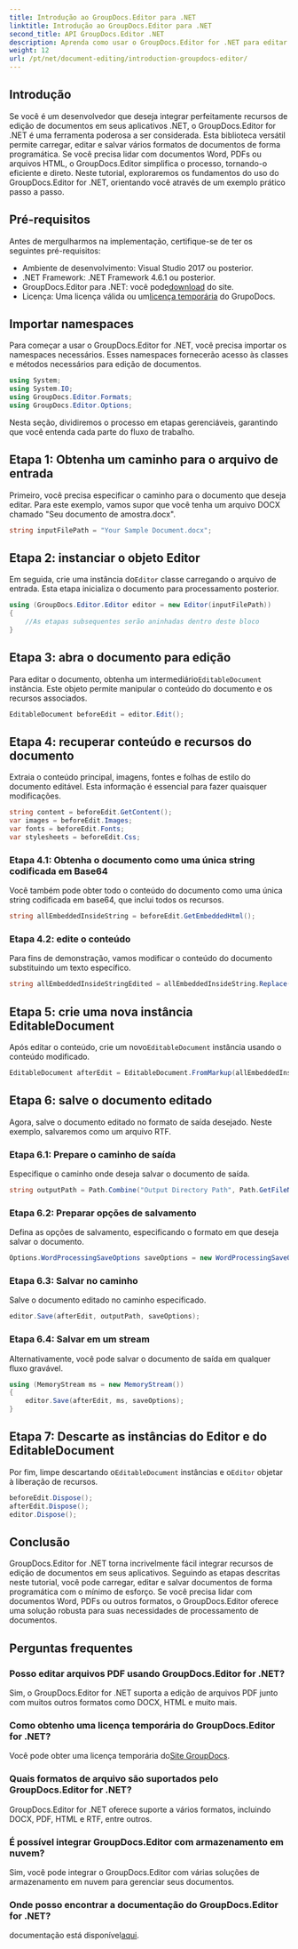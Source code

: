 ```yaml
---
title: Introdução ao GroupDocs.Editor para .NET
linktitle: Introdução ao GroupDocs.Editor para .NET
second_title: API GroupDocs.Editor .NET
description: Aprenda como usar o GroupDocs.Editor for .NET para editar documentos programaticamente com este guia passo a passo detalhado.
weight: 12
url: /pt/net/document-editing/introduction-groupdocs-editor/
---
```

## Introdução 
Se você é um desenvolvedor que deseja integrar perfeitamente recursos de edição de documentos em seus aplicativos .NET, o GroupDocs.Editor for .NET é uma ferramenta poderosa a ser considerada. Esta biblioteca versátil permite carregar, editar e salvar vários formatos de documentos de forma programática. Se você precisa lidar com documentos Word, PDFs ou arquivos HTML, o GroupDocs.Editor simplifica o processo, tornando-o eficiente e direto. Neste tutorial, exploraremos os fundamentos do uso do GroupDocs.Editor for .NET, orientando você através de um exemplo prático passo a passo.
## Pré-requisitos
Antes de mergulharmos na implementação, certifique-se de ter os seguintes pré-requisitos:
- Ambiente de desenvolvimento: Visual Studio 2017 ou posterior.
- .NET Framework: .NET Framework 4.6.1 ou posterior.
-  GroupDocs.Editor para .NET: você pode[download](https://releases.groupdocs.com/editor/net/) do site.
-  Licença: Uma licença válida ou um[licença temporária](https://purchase.groupdocs.com/temporary-license/) do GrupoDocs.
## Importar namespaces
Para começar a usar o GroupDocs.Editor for .NET, você precisa importar os namespaces necessários. Esses namespaces fornecerão acesso às classes e métodos necessários para edição de documentos.
```csharp
using System;
using System.IO;
using GroupDocs.Editor.Formats;
using GroupDocs.Editor.Options;
```

Nesta seção, dividiremos o processo em etapas gerenciáveis, garantindo que você entenda cada parte do fluxo de trabalho.
## Etapa 1: Obtenha um caminho para o arquivo de entrada
Primeiro, você precisa especificar o caminho para o documento que deseja editar. Para este exemplo, vamos supor que você tenha um arquivo DOCX chamado "Seu documento de amostra.docx".
```csharp
string inputFilePath = "Your Sample Document.docx";
```
## Etapa 2: instanciar o objeto Editor
 Em seguida, crie uma instância do`Editor` classe carregando o arquivo de entrada. Esta etapa inicializa o documento para processamento posterior.
```csharp
using (GroupDocs.Editor.Editor editor = new Editor(inputFilePath))
{
    //As etapas subsequentes serão aninhadas dentro deste bloco
}
```
## Etapa 3: abra o documento para edição
 Para editar o documento, obtenha um intermediário`EditableDocument` instância. Este objeto permite manipular o conteúdo do documento e os recursos associados.
```csharp
EditableDocument beforeEdit = editor.Edit();
```
## Etapa 4: recuperar conteúdo e recursos do documento
Extraia o conteúdo principal, imagens, fontes e folhas de estilo do documento editável. Esta informação é essencial para fazer quaisquer modificações.
```csharp
string content = beforeEdit.GetContent();
var images = beforeEdit.Images;
var fonts = beforeEdit.Fonts;
var stylesheets = beforeEdit.Css;
```
### Etapa 4.1: Obtenha o documento como uma única string codificada em Base64
Você também pode obter todo o conteúdo do documento como uma única string codificada em base64, que inclui todos os recursos.
```csharp
string allEmbeddedInsideString = beforeEdit.GetEmbeddedHtml();
```
### Etapa 4.2: edite o conteúdo
Para fins de demonstração, vamos modificar o conteúdo do documento substituindo um texto específico.
```csharp
string allEmbeddedInsideStringEdited = allEmbeddedInsideString.Replace("Subtitle", "Edited subtitle");
```
## Etapa 5: crie uma nova instância EditableDocument
 Após editar o conteúdo, crie um novo`EditableDocument` instância usando o conteúdo modificado.
```csharp
EditableDocument afterEdit = EditableDocument.FromMarkup(allEmbeddedInsideStringEdited, null);
```
## Etapa 6: salve o documento editado
Agora, salve o documento editado no formato de saída desejado. Neste exemplo, salvaremos como um arquivo RTF.
### Etapa 6.1: Prepare o caminho de saída
Especifique o caminho onde deseja salvar o documento de saída.
```csharp
string outputPath = Path.Combine("Output Directory Path", Path.GetFileNameWithoutExtension(inputFilePath) + ".rtf");
```
### Etapa 6.2: Preparar opções de salvamento
Defina as opções de salvamento, especificando o formato em que deseja salvar o documento.
```csharp
Options.WordProcessingSaveOptions saveOptions = new WordProcessingSaveOptions(WordProcessingFormats.Rtf);
```
### Etapa 6.3: Salvar no caminho
Salve o documento editado no caminho especificado.
```csharp
editor.Save(afterEdit, outputPath, saveOptions);
```
### Etapa 6.4: Salvar em um stream
Alternativamente, você pode salvar o documento de saída em qualquer fluxo gravável.
```csharp
using (MemoryStream ms = new MemoryStream())
{
    editor.Save(afterEdit, ms, saveOptions);
}
```
## Etapa 7: Descarte as instâncias do Editor e do EditableDocument
 Por fim, limpe descartando o`EditableDocument` instâncias e o`Editor` objetar à liberação de recursos.
```csharp
beforeEdit.Dispose();
afterEdit.Dispose();
editor.Dispose();
```

## Conclusão
GroupDocs.Editor for .NET torna incrivelmente fácil integrar recursos de edição de documentos em seus aplicativos. Seguindo as etapas descritas neste tutorial, você pode carregar, editar e salvar documentos de forma programática com o mínimo de esforço. Se você precisa lidar com documentos Word, PDFs ou outros formatos, o GroupDocs.Editor oferece uma solução robusta para suas necessidades de processamento de documentos.
## Perguntas frequentes
### Posso editar arquivos PDF usando GroupDocs.Editor for .NET?
Sim, o GroupDocs.Editor for .NET suporta a edição de arquivos PDF junto com muitos outros formatos como DOCX, HTML e muito mais.
### Como obtenho uma licença temporária do GroupDocs.Editor for .NET?
 Você pode obter uma licença temporária do[Site GroupDocs](https://purchase.groupdocs.com/temporary-license/).
### Quais formatos de arquivo são suportados pelo GroupDocs.Editor for .NET?
GroupDocs.Editor for .NET oferece suporte a vários formatos, incluindo DOCX, PDF, HTML e RTF, entre outros.
### É possível integrar GroupDocs.Editor com armazenamento em nuvem?
Sim, você pode integrar o GroupDocs.Editor com várias soluções de armazenamento em nuvem para gerenciar seus documentos.
### Onde posso encontrar a documentação do GroupDocs.Editor for .NET?
 documentação está disponível[aqui](https://tutorials.groupdocs.com/editor/net/).